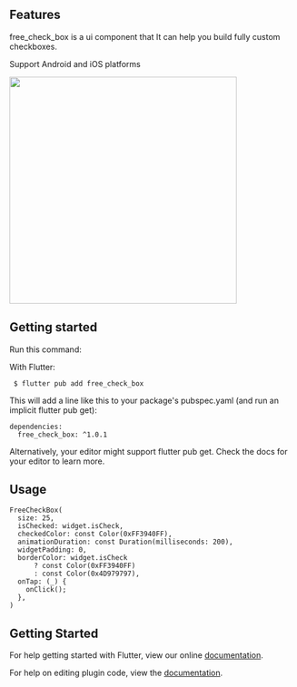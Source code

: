 <!-- 
This README describes the package. If you publish this package to pub.dev,
this README's contents appear on the landing page for your package.

For information about how to write a good package README, see the guide for
[writing package pages](https://dart.dev/guides/libraries/writing-package-pages). 

For general information about developing packages, see the Dart guide for
[creating packages](https://dart.dev/guides/libraries/create-library-packages)
and the Flutter guide for
[developing packages and plugins](https://flutter.dev/developing-packages). 
-->

## Features

free_check_box is a ui component that It can help you build fully custom checkboxes.

Support Android and iOS platforms

<div align="left">
<img src=https://imgoldjii.oss-cn-beijing.aliyuncs.com/customcheckbox.gif height=400 />
</div>

## Getting started

Run this command:

With Flutter:

```
 $ flutter pub add free_check_box
```

This will add a line like this to your package's pubspec.yaml (and run an implicit flutter pub get):

```
dependencies:
  free_check_box: ^1.0.1
```

Alternatively, your editor might support flutter pub get. Check the docs for your editor to learn
more.

## Usage

```
FreeCheckBox(
  size: 25,
  isChecked: widget.isCheck,
  checkedColor: const Color(0xFF3940FF),
  animationDuration: const Duration(milliseconds: 200),
  widgetPadding: 0,
  borderColor: widget.isCheck
      ? const Color(0xFF3940FF)
      : const Color(0x4D979797),
  onTap: (_) {
    onClick();
  },
)
```

## Getting Started

For help getting started with Flutter, view our online [documentation](https://flutter.io/).

For help on editing plugin code, view
the [documentation](https://flutter.io/developing-packages/#edit-plugin-package).